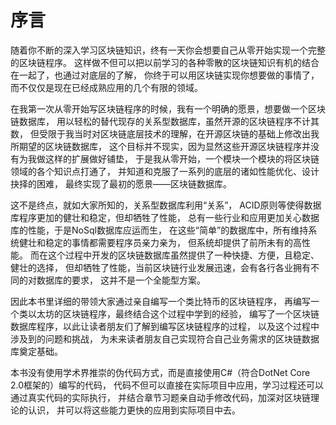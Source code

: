 # 序言

随着你不断的深入学习区块链知识，终有一天你会想要自己从零开始实现一个完整的区块链程序。
这样做不但可以把以前学习的各种零散的区块链知识有机的结合在一起了，也通过对底层的了解，
你终于可以用区块链实现你想要做的事情了，而不仅仅是现在已经成熟应用的几个有限的领域。

在我第一次从零开始写区块链程序的时候，我有一个明确的愿景，想要做一个区块链数据库，
用以轻松的替代现存的关系型数据库，虽然开源的区块链程序不计其数，
但受限于我当时对区块链底层技术的理解，在开源区块链的基础上修改出我所期望的区块链数据库，
这个目标并不现实，因为显然这些开源区块链程序并没有为我做这样的扩展做好铺垫，
于是我从零开始，一个模块一个模块的将区块链领域的各个知识点打通了，
并知道和克服了一系列的底层的诸如性能优化、设计抉择的困难，
最终实现了最初的愿景——区块链数据库。

这不是终点，就如大家所知的，关系型数据库利用“关系”，
ACID原则等使得数据库程序更加的健壮和稳定，但却牺牲了性能，
总有一些行业和应用更加关心数据库的性能，于是NoSql数据库应运而生，
在这些“简单”的数据库中，所有维持系统健壮和稳定的事情都需要程序员亲力亲为，
但系统却提供了前所未有的高性能。
而在这个过程中开发的区块链数据库虽然提供了一种快捷、方便，且稳定、健壮的选择，
但却牺牲了性能，当前区块链行业发展迅速，会有各行各业拥有不同的对数据库的要求，
这并不是一个全能型方案。

因此本书里详细的带领大家通过亲自编写一个类比特币的区块链程序，
再编写一个类以太坊的区块链程序，最终结合这个过程中学到的经验，
编写了一个区块链数据库程序，以此让读者朋友们了解到编写区块链程序的过程，
以及这个过程中涉及到的问题和挑战，
为未来读者朋友自己实现符合自己业务需求的区块链数据库奠定基础。

本书没有使用学术界推崇的伪代码方式，而是直接使用C\#（符合DotNet Core 2.0框架的）编写的代码，
代码不但可以直接在实际项目中应用，学习过程还可以通过真实代码的实际执行，
并结合章节习题亲自动手修改代码，加深对区块链理论的认识，
并可以将这些能力更快的应用到实际项目中去。
